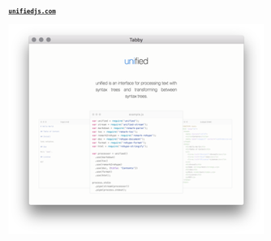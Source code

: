 #### [`unifiedjs.com`](https://unifiedjs.com)

[![screenshot](screenshot.png)](https://unifiedjs.com)
